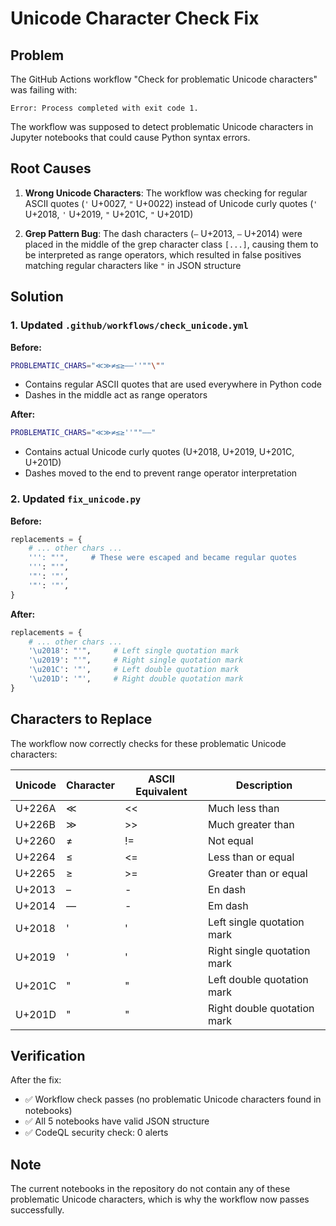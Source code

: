 # Unicode Character Check Fix

## Problem

The GitHub Actions workflow "Check for problematic Unicode characters" was failing with:
```
Error: Process completed with exit code 1.
```

The workflow was supposed to detect problematic Unicode characters in Jupyter notebooks that could cause Python syntax errors.

## Root Causes

1. **Wrong Unicode Characters**: The workflow was checking for regular ASCII quotes (`'` U+0027, `"` U+0022) instead of Unicode curly quotes (`'` U+2018, `'` U+2019, `"` U+201C, `"` U+201D)

2. **Grep Pattern Bug**: The dash characters (`–` U+2013, `—` U+2014) were placed in the middle of the grep character class `[...]`, causing them to be interpreted as range operators, which resulted in false positives matching regular characters like `"` in JSON structure

## Solution

### 1. Updated `.github/workflows/check_unicode.yml`

**Before:**
```bash
PROBLEMATIC_CHARS="≪≫≠≤≥–—''""\""
```
- Contains regular ASCII quotes that are used everywhere in Python code
- Dashes in the middle act as range operators

**After:**
```bash
PROBLEMATIC_CHARS="≪≫≠≤≥''""–—"
```
- Contains actual Unicode curly quotes (U+2018, U+2019, U+201C, U+201D)
- Dashes moved to the end to prevent range operator interpretation

### 2. Updated `fix_unicode.py`

**Before:**
```python
replacements = {
    # ... other chars ...
    ''': "'",     # These were escaped and became regular quotes
    ''': "'",
    '"': '"',
    '"': '"',
}
```

**After:**
```python
replacements = {
    # ... other chars ...
    '\u2018': "'",     # Left single quotation mark
    '\u2019': "'",     # Right single quotation mark
    '\u201C': '"',     # Left double quotation mark
    '\u201D': '"',     # Right double quotation mark
}
```

## Characters to Replace

The workflow now correctly checks for these problematic Unicode characters:

| Unicode | Character | ASCII Equivalent | Description |
|---------|-----------|------------------|-------------|
| U+226A  | ≪        | <<               | Much less than |
| U+226B  | ≫        | >>               | Much greater than |
| U+2260  | ≠        | !=               | Not equal |
| U+2264  | ≤        | <=               | Less than or equal |
| U+2265  | ≥        | >=               | Greater than or equal |
| U+2013  | –        | -                | En dash |
| U+2014  | —        | -                | Em dash |
| U+2018  | '        | '                | Left single quotation mark |
| U+2019  | '        | '                | Right single quotation mark |
| U+201C  | "        | "                | Left double quotation mark |
| U+201D  | "        | "                | Right double quotation mark |

## Verification

After the fix:
- ✅ Workflow check passes (no problematic Unicode characters found in notebooks)
- ✅ All 5 notebooks have valid JSON structure
- ✅ CodeQL security check: 0 alerts

## Note

The current notebooks in the repository do not contain any of these problematic Unicode characters, which is why the workflow now passes successfully.
